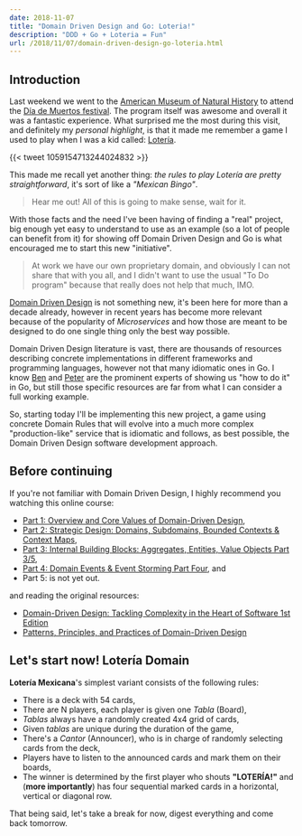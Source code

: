 ```yaml
---
date: 2018-11-07
title: "Domain Driven Design and Go: Loteria!"
description: "DDD + Go + Loteria = Fun"
url: /2018/11/07/domain-driven-design-go-loteria.html
---
```


## Introduction

Last weekend we went to the [American Museum of Natural History](https://www.amnh.org/) to attend the [Día de Muertos festival](https://www.amnh.org/calendar/day-of-the-dead). The program itself was awesome and overall it was a fantastic experience. What surprised me the most during this visit, and definitely my _personal highlight_, is that it made me remember a game I used to play when I was a kid called: [Loter&iacute;a](https://en.wikipedia.org/wiki/Loter%C3%ADa).

{{< tweet 1059154713244024832 >}}

This made me recall yet another thing: _the rules to play Loter&iacute;a are pretty straightforward_, it's sort of like a _"Mexican Bingo"_.

> Hear me out! All of this is going to make sense, wait for it.

With those facts and the need I've been having of finding a "real" project, big enough yet easy to understand to use as an example (so a lot of people can benefit from it) for showing off Domain Driven Design and Go is what encouraged me to start this new "initiative". 

> At work we have our own proprietary domain, and obviously I can not share that with you all, and I didn't want to use the usual "To Do program" because that really does not help that much, IMO.

[Domain Driven Design](https://en.wikipedia.org/wiki/Domain-driven_design) is not something new, it's been here for more than a decade already, however in recent years has become more relevant because of the popularity of _Microservices_ and how those are meant to be designed to do one single thing only the best way possible.

Domain Driven Design literature is vast, there are thousands of resources describing concrete implementations in different frameworks and programming languages, however not that many idiomatic ones in Go. I know [Ben](https://medium.com/wtf-dial/wtf-dial-domain-model-9655cd523182) and [Peter](https://peter.bourgon.org/go-for-industrial-programming/) are the prominent experts of showing us "how to do it" in Go, but still those specific resources are far from what I can consider a full working example.

So, starting today I'll be implementing this new project, a game using concrete Domain Rules that will evolve into a much more complex "production-like" service that is idiomatic and follows, as best possible, the Domain Driven Design software development approach.

## Before continuing

If you're not familiar with Domain Driven Design, I highly recommend you watching this online course:

* [Part 1: Overview and Core Values of Domain-Driven Design](https://www.youtube.com/watch?v=Z0zpSB85XGs),
* [Part 2: Strategic Design: Domains, Subdomains, Bounded Contexts & Context Maps](https://www.youtube.com/watch?v=pNTsTVoV2qA),
* [Part 3: Internal Building Blocks: Aggregates, Entities, Value Objects Part 3/5](https://www.youtube.com/watch?v=RHg53wMflCc),
* [Part 4: Domain Events & Event Storming Part Four](https://www.youtube.com/watch?v=yWDaBdV-SL8), and
* Part 5: is not yet out.

and reading the original resources:

* [Domain-Driven Design: Tackling Complexity in the Heart of Software 1st Edition](https://smile.amazon.com/Domain-Driven-Design-Tackling-Complexity-Software/dp/0321125215/)
* [Patterns, Principles, and Practices of Domain-Driven Design](https://smile.amazon.com/dp/1118714709/)

## Let's start now! Loter&iacute;a Domain

**Loter&iacute;a Mexicana**'s simplest variant consists of the following rules:

* There is a deck with 54 cards,
* There are N players, each player is given one _Tabla_ (Board),
* _Tablas_ always have a randomly created 4x4 grid of cards,
* Given _tablas_ are unique during the duration of the game,
* There's a _Cantor_ (Announcer), who is in charge of randomly selecting cards from the deck,
* Players have to listen to the announced cards and mark them on their boards,
* The winner is determined by the first player who shouts **"LOTER&Iacute;A!"** and (**more importantly**) has four sequential marked cards in a horizontal, vertical or diagonal row.

That being said, let's take a break for now, digest everything and come back tomorrow.
